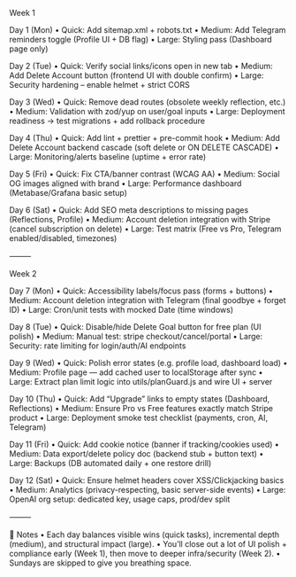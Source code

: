Week 1

Day 1 (Mon)
	•	Quick: Add sitemap.xml + robots.txt
	•	Medium: Add Telegram reminders toggle (Profile UI + DB flag)
	•	Large: Styling pass (Dashboard page only)

Day 2 (Tue)
	•	Quick: Verify social links/icons open in new tab
	•	Medium: Add Delete Account button (frontend UI with double confirm)
	•	Large: Security hardening – enable helmet + strict CORS

Day 3 (Wed)
	•	Quick: Remove dead routes (obsolete weekly reflection, etc.)
	•	Medium: Validation with zod/yup on user/goal inputs
	•	Large: Deployment readiness → test migrations + add rollback procedure

Day 4 (Thu)
	•	Quick: Add lint + prettier + pre-commit hook
	•	Medium: Add Delete Account backend cascade (soft delete or ON DELETE CASCADE)
	•	Large: Monitoring/alerts baseline (uptime + error rate)

Day 5 (Fri)
	•	Quick: Fix CTA/banner contrast (WCAG AA)
	•	Medium: Social OG images aligned with brand
	•	Large: Performance dashboard (Metabase/Grafana basic setup)

Day 6 (Sat)
	•	Quick: Add SEO meta descriptions to missing pages (Reflections, Profile)
	•	Medium: Account deletion integration with Stripe (cancel subscription on delete)
	•	Large: Test matrix (Free vs Pro, Telegram enabled/disabled, timezones)

⸻

Week 2

Day 7 (Mon)
	•	Quick: Accessibility labels/focus pass (forms + buttons)
	•	Medium: Account deletion integration with Telegram (final goodbye + forget ID)
	•	Large: Cron/unit tests with mocked Date (time windows)

Day 8 (Tue)
	•	Quick: Disable/hide Delete Goal button for free plan (UI polish)
	•	Medium: Manual test: stripe checkout/cancel/portal
	•	Large: Security: rate limiting for login/auth/AI endpoints

Day 9 (Wed)
	•	Quick: Polish error states (e.g. profile load, dashboard load)
	•	Medium: Profile page — add cached user to localStorage after sync
	•	Large: Extract plan limit logic into utils/planGuard.js and wire UI + server

Day 10 (Thu)
	•	Quick: Add “Upgrade” links to empty states (Dashboard, Reflections)
	•	Medium: Ensure Pro vs Free features exactly match Stripe product
	•	Large: Deployment smoke test checklist (payments, cron, AI, Telegram)

Day 11 (Fri)
	•	Quick: Add cookie notice (banner if tracking/cookies used)
	•	Medium: Data export/delete policy doc (backend stub + button text)
	•	Large: Backups (DB automated daily + one restore drill)

Day 12 (Sat)
	•	Quick: Ensure helmet headers cover XSS/Clickjacking basics
	•	Medium: Analytics (privacy-respecting, basic server-side events)
	•	Large: OpenAI org setup: dedicated key, usage caps, prod/dev split

⸻

🔎 Notes
	•	Each day balances visible wins (quick tasks), incremental depth (medium), and structural impact (large).
	•	You’ll close out a lot of UI polish + compliance early (Week 1), then move to deeper infra/security (Week 2).
	•	Sundays are skipped to give you breathing space.
